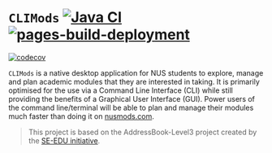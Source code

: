 # `CLIMods` [![Java CI](https://github.com/AY2223S1-CS2103-F14-1/tp/actions/workflows/gradle.yml/badge.svg)](https://github.com/AY2223S1-CS2103-F14-1/tp/actions/workflows/gradle.yml) [![pages-build-deployment](https://github.com/AY2223S1-CS2103-F14-1/tp/actions/workflows/pages/pages-build-deployment/badge.svg)](https://github.com/AY2223S1-CS2103-F14-1/tp/actions/workflows/pages/pages-build-deployment)

[![codecov](https://codecov.io/gh/AY2223S1-CS2103-F14-1/tp/branch/master/graph/badge.svg?token=RICOOYUUM4)](https://codecov.io/gh/AY2223S1-CS2103-F14-1/tp)

`CLIMods` is a native desktop application for NUS students to explore, manage and plan academic
modules that they are interested in taking. It is primarily optimised for the use via a Command Line
Interface (CLI) while still providing the benefits of a Graphical User Interface (GUI). Power users
of the command line/terminal will be able to plan and manage their modules much faster than doing it
on [nusmods.com](https://nusmods.com).

> This project is based on the AddressBook-Level3 project created by the [SE-EDU initiative](https://se-education.org).
